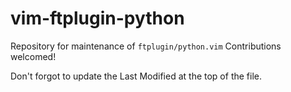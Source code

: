 # vim-ftplugin-python

Repository for maintenance of `ftplugin/python.vim`
Contributions welcomed!

Don't forgot to update the Last Modified at the top of the file.
